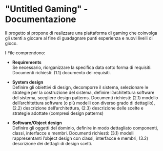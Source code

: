 # "Untitled Gaming" - Documentazione

Il	progetto si	propone	di	realizzare	una	piattaforma	di	gaming	che	coinvolga	gli	utenti	a	giocare	al	fine
di	guadagnare	punti	esperienza	e	nuovi	livelli	di	gioco.

I File comprendono:

* **Requirements**		
Se	necessario,	riorganizzare	la	specifica	data	sotto	forma	di	requisiti.
Documenti	richiesti:	(1.1)	documento	dei	requisiti.
	
* **System	design**	
Definire	gli	obiettivi	di	design,	decomporre	il	sistema,	selezionare	le	strategie	per	la
costruzione	del	sistema,	definire	l’architettura	software	del	sistema,	scegliere	design	patterns.
Documenti	richiesti:	(2.1)	modello	dell’architettura	software	(o	più	modelli	con	diverso	grado	di
dettaglio),	(2.2)	descrizione	dell’architettura,	(2.3)	descrizione	delle	scelte	e	strategie	adottate
(compresi	design	patterns)	
	
* **Software/Object	design**	
Definire	gli	oggetti	del	dominio,	definire	in	modo	dettagliato	componenti,	classi,	interfacce	e
membri.
Documenti	richiesti:	(3.1)	modelli	rappresentanti	l’object	design	con	classi,	interfacce	e	membri,
(3.2)	descrizione	dei	dettagli di	design	scelti.
